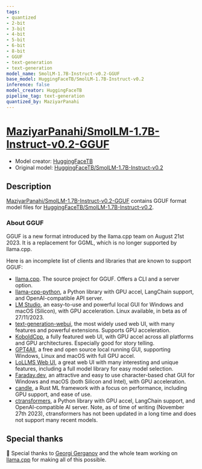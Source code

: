 ```yaml
---
tags:
- quantized
- 2-bit
- 3-bit
- 4-bit
- 5-bit
- 6-bit
- 8-bit
- GGUF
- text-generation
- text-generation
model_name: SmolLM-1.7B-Instruct-v0.2-GGUF
base_model: HuggingFaceTB/SmolLM-1.7B-Instruct-v0.2
inference: false
model_creator: HuggingFaceTB
pipeline_tag: text-generation
quantized_by: MaziyarPanahi
---
```

# [MaziyarPanahi/SmolLM-1.7B-Instruct-v0.2-GGUF](https://huggingface.co/MaziyarPanahi/SmolLM-1.7B-Instruct-v0.2-GGUF)
- Model creator: [HuggingFaceTB](https://huggingface.co/HuggingFaceTB)
- Original model: [HuggingFaceTB/SmolLM-1.7B-Instruct-v0.2](https://huggingface.co/HuggingFaceTB/SmolLM-1.7B-Instruct-v0.2)

## Description
[MaziyarPanahi/SmolLM-1.7B-Instruct-v0.2-GGUF](https://huggingface.co/MaziyarPanahi/SmolLM-1.7B-Instruct-v0.2-GGUF) contains GGUF format model files for [HuggingFaceTB/SmolLM-1.7B-Instruct-v0.2](https://huggingface.co/HuggingFaceTB/SmolLM-1.7B-Instruct-v0.2).

### About GGUF

GGUF is a new format introduced by the llama.cpp team on August 21st 2023. It is a replacement for GGML, which is no longer supported by llama.cpp.

Here is an incomplete list of clients and libraries that are known to support GGUF:

* [llama.cpp](https://github.com/ggerganov/llama.cpp). The source project for GGUF. Offers a CLI and a server option.
* [llama-cpp-python](https://github.com/abetlen/llama-cpp-python), a Python library with GPU accel, LangChain support, and OpenAI-compatible API server.
* [LM Studio](https://lmstudio.ai/), an easy-to-use and powerful local GUI for Windows and macOS (Silicon), with GPU acceleration. Linux available, in beta as of 27/11/2023.
* [text-generation-webui](https://github.com/oobabooga/text-generation-webui), the most widely used web UI, with many features and powerful extensions. Supports GPU acceleration.
* [KoboldCpp](https://github.com/LostRuins/koboldcpp), a fully featured web UI, with GPU accel across all platforms and GPU architectures. Especially good for story telling.
* [GPT4All](https://gpt4all.io/index.html), a free and open source local running GUI, supporting Windows, Linux and macOS with full GPU accel.
* [LoLLMS Web UI](https://github.com/ParisNeo/lollms-webui), a great web UI with many interesting and unique features, including a full model library for easy model selection.
* [Faraday.dev](https://faraday.dev/), an attractive and easy to use character-based chat GUI for Windows and macOS (both Silicon and Intel), with GPU acceleration.
* [candle](https://github.com/huggingface/candle), a Rust ML framework with a focus on performance, including GPU support, and ease of use.
* [ctransformers](https://github.com/marella/ctransformers), a Python library with GPU accel, LangChain support, and OpenAI-compatible AI server. Note, as of time of writing (November 27th 2023), ctransformers has not been updated in a long time and does not support many recent models.

## Special thanks

🙏 Special thanks to [Georgi Gerganov](https://github.com/ggerganov) and the whole team working on [llama.cpp](https://github.com/ggerganov/llama.cpp/) for making all of this possible.